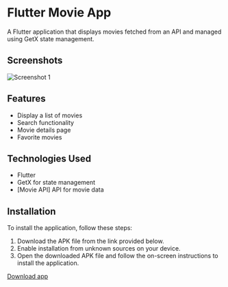# Flutter Movie App

A Flutter application that displays movies fetched from an API and managed using GetX state management.

## Screenshots

![Screenshot 1](https://github.com/Ado2211/movies_flutter_api/blob/main/movie.png)

## Features

- Display a list of movies
- Search functionality
- Movie details page
- Favorite movies

## Technologies Used

- Flutter
- GetX for state management
- [Movie API] API for movie data

## Installation

To install the application, follow these steps:

1. Download the APK file from the link provided below.
2. Enable installation from unknown sources on your device.
3. Open the downloaded APK file and follow the on-screen instructions to install the application.
 
[Download app](https://mega.nz/file/MKVCWYiC#HWwU-tk2l8pU2wrr9Eum5hLP_rbUvDi_eKDSW24voCY)

